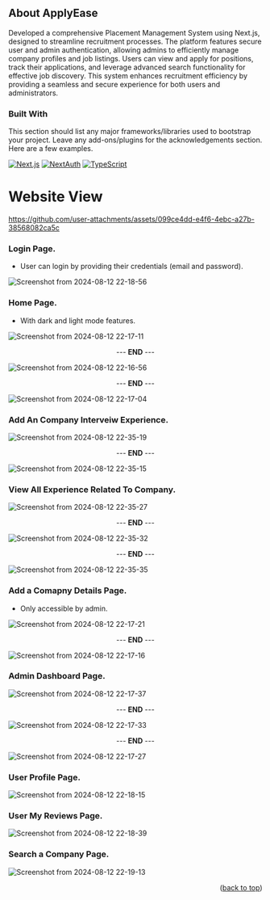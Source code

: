 <!-- Improved compatibility of back to top link: See: https://github.com/othneildrew/Best-README-Template/pull/73 -->
<a id="readme-top"></a>


<!-- ABOUT THE PROJECT -->
## About ApplyEase

Developed a comprehensive Placement Management System using Next.js, designed to streamline recruitment processes. The platform features secure user and admin authentication, allowing admins to efficiently manage company profiles and job listings. Users can view and apply for positions, track their applications, and leverage advanced search functionality for effective job discovery. This system enhances recruitment efficiency by providing a seamless and secure experience for both users and administrators.


### Built With

This section should list any major frameworks/libraries used to bootstrap your project. Leave any add-ons/plugins for the acknowledgements section. Here are a few examples.

[![Next.js](https://img.shields.io/badge/Next.js-000000?style=for-the-badge&logo=nextdotjs&logoColor=white)](https://nextjs.org/)
[![NextAuth](https://img.shields.io/badge/NextAuth-000000?style=for-the-badge&logo=auth0&logoColor=white)](https://next-auth.js.org/)
[![TypeScript](https://img.shields.io/badge/TypeScript-007ACC?style=for-the-badge&logo=typescript&logoColor=white)](https://www.typescriptlang.org/)


# Website View


https://github.com/user-attachments/assets/099ce4dd-e4f6-4ebc-a27b-38568082ca5c


### Login Page.
* User can login by providing their credentials (email and password).

![Screenshot from 2024-08-12 22-18-56](https://github.com/user-attachments/assets/1a438975-7be0-4f88-98ae-74352ce1a948)


### Home Page.
* With dark and light mode features.

![Screenshot from 2024-08-12 22-17-11](https://github.com/user-attachments/assets/3fa04c77-947a-4028-8a10-b5ab70945b0a)

<p align="center">--- <strong>END</strong> ---</p>

![Screenshot from 2024-08-12 22-16-56](https://github.com/user-attachments/assets/77a3141a-7456-4616-8e54-e5082900d532)

<p align="center">--- <strong>END</strong> ---</p>

![Screenshot from 2024-08-12 22-17-04](https://github.com/user-attachments/assets/84dea9bb-d615-4132-b0b2-c394d90d6c27)

### Add An Company Interveiw Experience.

![Screenshot from 2024-08-12 22-35-19](https://github.com/user-attachments/assets/48ab5ee7-8cdb-4405-b61a-7ba4557a938f)

<p align="center">--- <strong>END</strong> ---</p>

![Screenshot from 2024-08-12 22-35-15](https://github.com/user-attachments/assets/5632d17b-65db-47e8-814d-bf5b012064ab)

### View All Experience Related To Company.

![Screenshot from 2024-08-12 22-35-27](https://github.com/user-attachments/assets/a4cde086-e1e1-4adb-8798-b32e260ce5cd)

<p align="center">--- <strong>END</strong> ---</p>

![Screenshot from 2024-08-12 22-35-32](https://github.com/user-attachments/assets/2fd6f9fe-49fe-404f-8b90-a0c37f39c290)

<p align="center">--- <strong>END</strong> ---</p>

![Screenshot from 2024-08-12 22-35-35](https://github.com/user-attachments/assets/a9894d57-1f73-4cd5-9362-833d73765720)


### Add a Comapny Details Page.
* Only accessible by admin.
  
![Screenshot from 2024-08-12 22-17-21](https://github.com/user-attachments/assets/401a3d0b-4166-4a60-9d52-58c9217613fe)

<p align="center">--- <strong>END</strong> ---</p>

![Screenshot from 2024-08-12 22-17-16](https://github.com/user-attachments/assets/66cafe40-0455-45b7-a74d-4d37d2be9c1f)


### Admin Dashboard Page.

![Screenshot from 2024-08-12 22-17-37](https://github.com/user-attachments/assets/fc3912f5-dda8-41fd-98e9-b6726a42a838)

<p align="center">--- <strong>END</strong> ---</p>

![Screenshot from 2024-08-12 22-17-33](https://github.com/user-attachments/assets/752108ba-3afb-4d22-b8b4-61cd0c57f32e)

<p align="center">--- <strong>END</strong> ---</p>

![Screenshot from 2024-08-12 22-17-27](https://github.com/user-attachments/assets/1ef41b92-787c-4565-a368-c62ca8a3128b)


### User Profile Page.

![Screenshot from 2024-08-12 22-18-15](https://github.com/user-attachments/assets/d6a89b6f-9ba2-4432-acf4-62a90aa90507)


### User My Reviews Page.

![Screenshot from 2024-08-12 22-18-39](https://github.com/user-attachments/assets/5c6eb03d-5f1b-4dda-9013-7d0b0754ecc8)

### Search a Company Page.

![Screenshot from 2024-08-12 22-19-13](https://github.com/user-attachments/assets/9c3e51ac-3546-4a46-af4f-ddc2ad1012c0)


<p align="right">(<a href="#readme-top">back to top</a>)</p>


<!-- Badges -->
[React.js]: https://img.shields.io/badge/React-20232A?style=for-the-badge&logo=react&logoColor=61DAFB
[TypeScript]: https://img.shields.io/badge/TypeScript-007ACC?style=for-the-badge&logo=typescript&logoColor=white
[Node.js]: https://img.shields.io/badge/Node.js-43853D?style=for-the-badge&logo=node.js&logoColor=white
[Express.js]: https://img.shields.io/badge/Express.js-404D59?style=for-the-badge&logo=express&logoColor=white
[MongoDB]: https://img.shields.io/badge/MongoDB-4EA94B?style=for-the-badge&logo=mongodb&logoColor=white
[Recoil.js]: https://img.shields.io/badge/Recoil-3578E5?style=for-the-badge&logo=recoil&logoColor=white
[Prisma]: https://img.shields.io/badge/Prisma-2D3748?style=for-the-badge&logo=prisma&logoColor=white
[Zod]: https://img.shields.io/badge/Zod-233160?style=for-the-badge&logo=zod&logoColor=white
[SanityCMS]: https://img.shields.io/badge/Sanity_CMS-F03E2F?style=for-the-badge&logo=sanity&logoColor=white
[Stripe]: https://img.shields.io/badge/Stripe-008CDD?style=for-the-badge&logo=stripe&logoColor=white

<!-- Links -->
[React-url]: https://reactjs.org/
[TypeScript-url]: https://www.typescriptlang.org/
[Node-url]: https://nodejs.org/
[Express-url]: https://expressjs.com/
[MongoDB-url]: https://www.mongodb.com/
[Recoil-url]: https://recoiljs.org/
[Prisma-url]: https://www.prisma.io/
[Zod-url]: https://zod.dev/
[SanityCMS-url]: https://www.sanity.io/
[Stripe-url]: https://stripe.com/

